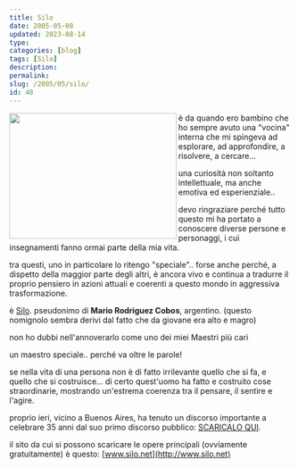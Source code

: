 ```yaml
---
title: Silo
date: 2005-05-08
updated: 2023-08-14
type: 
categories: [blog]
tags: [Silo]
description: 
permalink: 
slug: /2005/05/silo/
id: 48
---
```


<img src="http://www.silo.net/LaReja20050507/DSC00115.jpg" width="300" height="225" align="left" />
  
è da quando ero bambino che ho sempre avuto una "vocina" interna che mi spingeva ad esplorare, ad approfondire, a risolvere, a cercare…
  
una curiosità non soltanto intellettuale, ma anche emotiva ed esperienziale..

devo ringraziare perché tutto questo mi ha portato a conoscere diverse persone e personaggi, i cui insegnamenti fanno ormai parte della mia vita.

tra questi, uno in particolare lo ritengo "speciale".. forse anche perché, a dispetto della maggior parte degli altri, è ancora vivo e continua a tradurre il proprio pensiero in azioni attuali e coerenti a questo mondo in aggressiva trasformazione.

è [Silo](../../../notes/people/silo.md). pseudonimo di **Mario Rodriguez Cobos**, argentino. (questo nomignolo sembra derivi dal fatto che da giovane era alto e magro)
  
non ho dubbi nell'annoverarlo come uno dei miei Maestri più cari

un maestro speciale.. perché va oltre le parole!
  
se nella vita di una persona non è di fatto irrilevante quello che si fa, e quello che si costruisce… di certo quest'uomo ha fatto e costruito cose straordinarie, mostrando un'estrema coerenza tra il pensare, il sentire e l'agire.

proprio ieri, vicino a Buenos Aires, ha tenuto un discorso importante a celebrare 35 anni dal suo primo discorso pubblico: [SCARICALO QUI](http://www.silo.net/LaReja20050507/Inaugurazione-2.rtf).

il sito da cui si possono scaricare le opere principali (ovviamente gratuitamente) è questo: [www.silo.net](http://www.silo.net)
